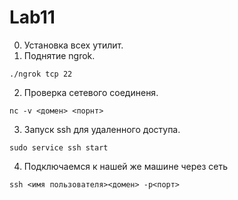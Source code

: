 # Lab11
0. Установка всех утилит.
1. Поднятие ngrok.
```
./ngrok tcp 22
```
2. Проверка сетевого соединеня.
```
nc -v <домен> <порнт>
```
3. Запуск ssh для удаленного доступа.
```
sudo service ssh start
```
4. Подключаемся к нашей же машине через сеть
```
ssh <имя пользователя><домен> -p<порт>
```